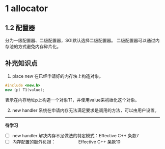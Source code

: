 # 1 allocator

## 1.2 配置器
分为一级配置器、二级配置器，SGI默认选择二级配置器。
二级配置器可以通过内存池的方式避免内存碎片化。

## 补充知识点
1. place new
在已经申请好的内存块上构造对象。
```C++
#include <new.h>
new (p) T1(value);
```
表示在内存地址p上构造一个对象T1，并使用value来初始化这个对象。

2. new handler
系统在申请内存无法满足要求是调用的方法，可以由用户设置。

***

**待学习**
* [ ] new handler 解决内存不足做法的特定模式：Effective C++ 条款7
* [ ] 内存配置的额外负担：                   Effective C++ 条款10